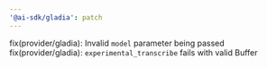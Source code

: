 ```yaml
---
'@ai-sdk/gladia': patch
---
```


fix(provider/gladia): Invalid `model` parameter being passed
fix(provider/gladia): `experimental_transcribe` fails with valid Buffer